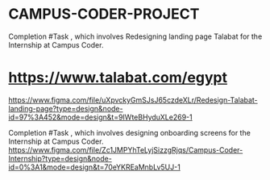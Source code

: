 # CAMPUS-CODER-PROJECT

Completion #Task , which involves Redesigning landing page Talabat for the Internship at Campus Coder.
# https://www.talabat.com/egypt
https://www.figma.com/file/uXpvckyGmSJsJ65czdeXLr/Redesign-Talabat-landing-page?type=design&node-id=97%3A452&mode=design&t=9IWteBHyduXLe269-1


Completion #Task , which involves designing onboarding screens for the Internship at Campus Coder.
https://www.figma.com/file/Zc1JMPYhTeLyjSizzgRjqs/Campus-Coder-Internship?type=design&node-id=0%3A1&mode=design&t=70eYKREaMnbLv5UJ-1
